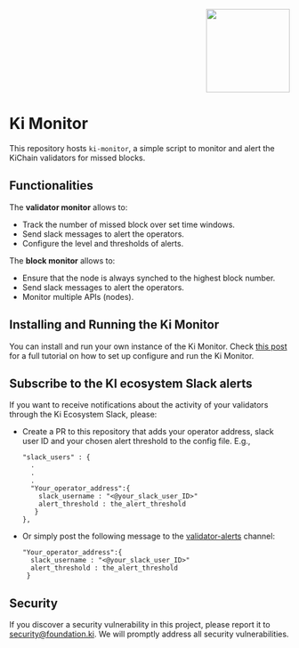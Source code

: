 <p align="right">
    <img width=150px src="https://wallet-testnet.blockchain.ki/static/img/icons/ki-chain.png" />
</p>

# Ki Monitor

This repository hosts `ki-monitor`, a simple script to monitor and alert the KiChain validators for missed blocks.

## Functionalities

The **validator monitor** allows to:

- Track the number of missed block over set time windows.
- Send slack messages to alert the operators.
- Configure the level and thresholds of alerts.

The **block monitor** allows to:
- Ensure that the node is always synched to the highest block number.
- Send slack messages to alert the operators.
- Monitor multiple APIs (nodes).

## Installing and Running the Ki Monitor
You can install and run your own instance of the Ki Monitor. Check [this post](https://medium.com/ki-foundation/kichain-how-to-use-the-ki-monitor-bf05206657e) for a full tutorial on how to set up configure and run the Ki Monitor. 

## Subscribe to the KI ecosystem Slack alerts
If you want to receive notifications about the activity of your validators through the Ki Ecosystem Slack, please:
- Create a PR to this repository that adds your operator address, slack user ID and your chosen alert threshold to the config file. E.g.,
  ```
  "slack_users" : {
    .
    .
    .
    "Your_operator_address":{
      slack_username : "<@your_slack_user_ID>"
      alert_threshold : the_alert_threshold
     }
  },
  ```
- Or simply post the following message to the [validator-alerts](https://kiecosystem.slack.com/archives/C01557XBHEF) channel:
  ```
  "Your_operator_address":{
    slack_username : "<@your_slack_user_ID>"
    alert_threshold : the_alert_threshold
   }
  ```

## Security
If you discover a security vulnerability in this project, please report it to security@foundation.ki. We will promptly address all security vulnerabilities.